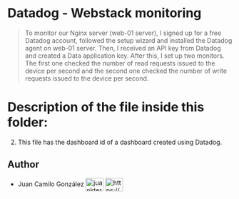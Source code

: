 # Datadog - Webstack monitoring

> To monitor our Nginx server (web-01 server), I signed up for a free Datadog account, followed the setup wizard and installed the Datadog agent on web-01 server. Then, I received an API key from Datadog and created a Data application key. After this, I set up two monitors. The first one checked the number of read requests issued to the device per second and the second one checked the number of write requests issued to the device per second.

# Description of the file inside this folder:

2. This file has the dashboard id of a dashboard created using Datadog.

## Author

- Juan Camilo González <a href="https://twitter.com/juankter" target="blank"><img align="center" src="https://raw.githubusercontent.com/rahuldkjain/github-profile-readme-generator/master/src/images/icons/Social/twitter.svg" alt="juankter" height="30" width="40" /></a>
<a href="https://bit.ly/2MBNR0t" target="blank"><img align="center" src="https://raw.githubusercontent.com/rahuldkjain/github-profile-readme-generator/master/src/images/icons/Social/linked-in-alt.svg" alt="https://bit.ly/2mbnr0t" height="30" width="40" /></a>
